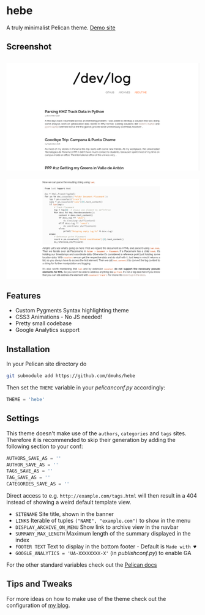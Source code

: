 # hebe

A truly minimalist Pelican theme.
[Demo site](http://dmuhs.com)

## Screenshot

![Post index](screenshot1.png)
----
![Syntax highlighting](screenshot2.png)

## Features

- Custom Pygments Syntax highlighting theme
- CSS3 Animations - No JS needed!
- Pretty small codebase
- Google Analytics support

## Installation

In your Pelican site directory do

```bash
git submodule add https://github.com/dmuhs/hebe
```

Then set the `THEME` variable in your *pelicanconf.py* accordingly:

```python
THEME = 'hebe'
```

## Settings

This theme doesn't make use of the `authors`, `categories` and `tags` sites. Therefore
it is recommended to skip their generation by adding the following section to your conf:

```python
AUTHORS_SAVE_AS = ''
AUTHOR_SAVE_AS = ''
TAGS_SAVE_AS = ''
TAG_SAVE_AS = ''
CATEGORIES_SAVE_AS = ''
```

Direct access to e.g. `http://example.com/tags.html` will then result in a 404 instead
of showing a weird default template view.

- `SITENAME` Site title, shown in the banner
- `LINKS` Iterable of tuples `("NAME", "example.com")` to show in the menu
- `DISPLAY_ARCHIVE_ON_MENU` Show link to archive view in the navbar
- `SUMMARY_MAX_LENGTH` Maximum length of the summary displayed in the index
- `FOOTER TEXT` Text to display in the bottom footer - Default is `Made with ♥`
- `GOOGLE_ANALYTICS = 'UA-XXXXXXXX-X'` (in *publishconf.py*) to enable GA

For the other standard variables check out the [Pelican docs](http://docs.getpelican.com/en/latest/settings.html)

## Tips and Tweaks

For more ideas on how to make use of the theme check out the configuration of [my blog](https://github.com/dmuhs/dmuhs.github.io).
